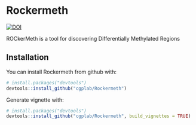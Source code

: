 # Rockermeth
[![DOI](https://zenodo.org/badge/DOI/10.5281/zenodo.2586588.svg)](https://doi.org/10.5281/zenodo.2586588)

ROCkerMeth is a tool for discovering Differentially Methylated Regions

## Installation

You can install Rockermeth from github with:

``` r
# install.packages("devtools")
devtools::install_github("cgplab/Rockermeth")
```

Generate vignette with:

``` r
# install.packages("devtools")
devtools::install_github("cgplab/Rockermeth", build_vignettes = TRUE)
```
